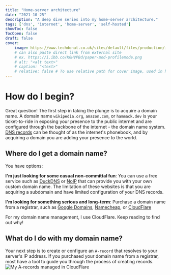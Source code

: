 ```yaml
---
title: "Home-server architecture"
date: "2021-10-25"
description: "A deep dive series into my home-server architecture."
tags: ['dns', 'internet', 'home-server', 'self-hosted']
showToc: false
TocOpen: false
draft: false
cover:
    image: https://www.techdonut.co.uk/sites/default/files/production/image/network-servers-4006808741.jpg
    # can also paste direct link from external site
    # ex. https://i.ibb.co/K0HVPBd/paper-mod-profilemode.png
    # alt: "<alt text>"
    # caption: "<text>"
    # relative: false # To use relative path for cover image, used in hugo Page-bundles
---
```



# How do I begin?
Great question! The first step in taking the plunge is to acquire a domain name. A domain name `wikipedia.org`, `amazon.com`, or `hammack.dev` is your ticket-to-ride in exposing your presence to the public internet and are configured through the backbone of the internet - the domain name system. [DNS records](https://www.cloudflare.com/learning/dns/dns-records/) can be thought of as the internet's phonebook, and by acquiring a domain you are adding your presence to the world.
    
## Where do I get a domain name?
You have options:
    
**I'm just looking for some casual non-committal fun**: 
You can use a free service such as [DuckDNS](https://duckdns.org) or [NoIP](https://noip.com) that can provide you with your own custom domain name. The limitation of these websites is that you are acquiring a subdomain and have limited configuration of your DNS records.
    
**I'm looking for something serious and long-term**: 
Purchase a domain name from a registrar, such as [Google Domains](https://domains.google.com), [Namecheap](https://namecheap.com), or [CloudFlare](https://cloudflare.com)
    
For my domain name management, I use CloudFlare. Keep reading to find out why!

## What do I do with my domain name?
Your next step is to create or configure an `A-record` that resolves to your server's IP address. If you purchased your domain name from a registrar, most have a tool to guide you through the process of creating records. 
![My A-records managed in CloudFlare](images/a-record.jpg)
    